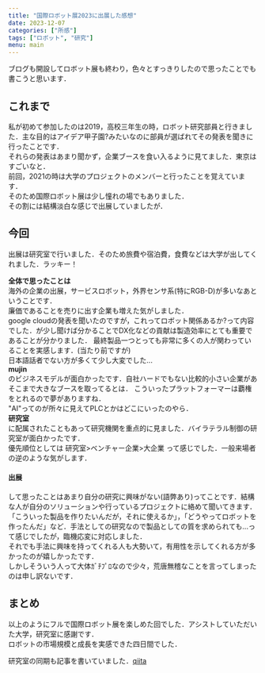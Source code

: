 ```yaml
---
title: "国際ロボット展2023に出展した感想"
date: 2023-12-07
categories: ["所感"]
tags: ["ロボット", "研究"]
menu: main
---
```


ブログも開設してロボット展も終わり，色々とすっきりしたので思ったことでも書こうと思います．

## これまで
私が初めて参加したのは2019，高校三年生の時，ロボット研究部員と行きました．主な目的はアイデア甲子園?みたいなのに部員が選ばれてその発表を聞きに行ったことです．  
それらの発表はあまり聞かず，企業ブースを食い入るように見てました．東京はすごいなと．  
前回，2021の時は大学のプロジェクトのメンバーと行ったことを覚えています．  
そのため国際ロボット展は少し憧れの場でもありました．  
その割には結構淡白な感じで出展していましたが．

## 今回
出展は研究室で行いました．そのため旅費や宿泊費，食費などは大学が出してくれました．ラッキー！  

**全体で思ったことは**  
海外の企業の出展，サービスロボット，外界センサ系(特にRGB-D)が多いなあということです．  
廉価であることを売りに出す企業も増えた気がしました．  
google cloudの発表を聞いたのですが，これってロボット関係あるか?って内容でした．が少し聞けば分かることでDX化などの貢献は製造効率にとても重要であることが分かりました．
最終製品一つとっても非常に多くの人が関わっていることを実感します．(当たり前ですが)  
日本語話者でない方が多くて少し大変でした...  
**mujin**  
のビジネスモデルが面白かったです．自社ハードでもない比較的小さい企業があそこまで大きなブースを取ってるとは．
こういったプラットフォーマーは覇権をとれるので夢がありますね．  
"AI"ってのが所々に見えてPLCとかはどこにいったのやら．  
**研究室**  
に配属されたこともあって研究機関を重点的に見ました．バイラテラル制御の研究室が面白かったです．  
優先順位としては 研究室>ベンチャー企業>大企業 って感じでした．一般来場者の逆のような気がします．

#### 出展
して思ったことはあまり自分の研究に興味がない(語弊あり)ってことです．結構な人が自分のソリューションや行っているプロジェクトに絡めて聞いてきます．「こういった製品を作りたいんだが，それに使えるか」，「どうやってロボットを作ったんだ」など．手法としての研究なので製品としての質を求められても...って感じでしたが，臨機応変に対応しました．  
それでも手法に興味を持ってくれる人も大勢いて，有用性を示してくれる方が多かったのが嬉しかったです．  
しかしそういう人って大体ｶﾞﾁﾌﾟﾛなので少々，荒唐無稽なことを言ってしまったのは申し訳ないです．

## まとめ
以上のようにフルで国際ロボット展を楽しめた回でした．アシストしていただいた大学，研究室に感謝です．  
ロボットの市場規模と成長を実感できた四日間でした．  

研究室の同期も記事を書いていました．[qiita](https://qiita.com/naoyuki0920/items/c659ab92899c928f43f6)
